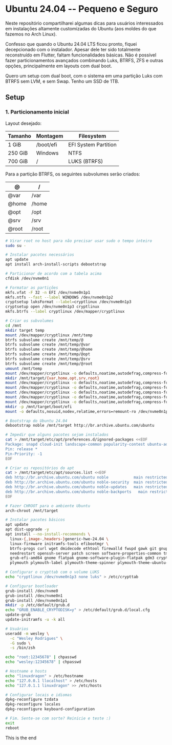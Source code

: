 # Ubuntu 24.04 -- Pequeno e Seguro

Neste repositório compartilharei algumas dicas para usuários interessados em instalações altamente customizadas do Ubuntu (aos moldes do que fazemos no Arch Linux).

Confesso que quando o Ubuntu 24.04 LTS ficou pronto, fiquei decepcionado com o instalador. Apesar dele ter sido totalmente reconstruído em Flutter, faltam funcionalidades básicas. Não é possível fazer particionamentos avançados combinando Luks, BTRFS, ZFS e outras opções, principalmente em layouts com dual boot.

Quero um setup com dual boot, com o sistema em uma partição Luks com BTRFS sem LVM, e sem Swap. Tenho um SSD de 1TB.

## Setup

### 1. Particionamento inicial

Layout desejado:

| Tamanho | Montagem  | Filesystem           |
| ------- | --------- | -------------------- |
| 1 GiB   | /boot/efi | EFI System Partition |
| 250 GiB | Windows   | NTFS                 |
| 700 GiB | /         | LUKS (BTRFS)         |

Para a partição BTRFS, os seguintes subvolumes serão criados:

| @     | /     |
| ----- | ----- |
| @var  | /var  |
| @home | /home |
| @opt  | /opt  |
| @srv  | /srv  |
| @root | /root |

```bash
# Virar root no host para não precisar usar sudo o tempo inteiro
sudo su -

# Instalar pacotes necessários
apt update
apt install arch-install-scripts debootstrap

# Particionar de acordo com a tabela acima
cfdisk /dev/nvme0n1

# Formatar as partições
mkfs.vfat -F 32 -n EFI /dev/nvme0n1p1
mkfs.ntfs --fast --label WINDOWS /dev/nvme0n1p2
cryptsetup luksFormat --label=cryptlinux /dev/nvme0n1p3
cryptsetup open /dev/nvme0n1p3 cryptlinux
mkfs.btrfs --label cryptlinux /dev/mapper/cryptlinux

# Criar os subvolumes
cd /mnt
mkdir target temp
mount /dev/mapper/cryptlinux /mnt/temp
btrfs subvolume create /mnt/temp/@
btrfs subvolume create /mnt/temp/@var
btrfs subvolume create /mnt/temp/@home
btrfs subvolume create /mnt/temp/@opt
btrfs subvolume create /mnt/temp/@srv
btrfs subvolume create /mnt/temp/@root
umount /mnt/temp
mount /dev/mapper/cryptlinux -o defaults,noatime,autodefrag,compress-force=zstd:1,space_cache=v2,discard=async,subvol=@ /mnt/target
mkdir /mnt/target/{var,home,opt,srv,root}
mount /dev/mapper/cryptlinux -o defaults,noatime,autodefrag,compress-force=zstd:1,space_cache=v2,discard=async,subvol=@var /mnt/target/var
mount /dev/mapper/cryptlinux -o defaults,noatime,autodefrag,compress-force=zstd:1,space_cache=v2,discard=async,subvol=@home /mnt/target/home
mount /dev/mapper/cryptlinux -o defaults,noatime,autodefrag,compress-force=zstd:1,space_cache=v2,discard=async,subvol=@opt /mnt/target/opt
mount /dev/mapper/cryptlinux -o defaults,noatime,autodefrag,compress-force=zstd:1,space_cache=v2,discard=async,subvol=@srv /mnt/target/srv
mount /dev/mapper/cryptlinux -o defaults,noatime,autodefrag,compress-force=zstd:1,space_cache=v2,discard=async,subvol=@root /mnt/target/root
mkdir -p /mnt/target/boot/efi
mount -o defaults,nosuid,nodev,relatime,errors=remount-ro /dev/nvme0n1p1 /mnt/target/boot/efi

# Bootstrap do Ubuntu 24.04
debootstrap noble /mnt/target http://br.archive.ubuntu.com/ubuntu

# Impedir que alguns pacotes sejam instalados
cat > /mnt/target/etc/apt/preferences.d/ignored-packages <<EOF
Package: snapd cloud-init landscape-common popularity-contest ubuntu-advantage-tools
Pin: release *
Pin-Priority: -1
EOF

# Criar os repositórios do apt
cat > /mnt/target/etc/apt/sources.list <<EOF
deb http://br.archive.ubuntu.com/ubuntu noble           main restricted universe
deb http://br.archive.ubuntu.com/ubuntu noble-security  main restricted universe
deb http://br.archive.ubuntu.com/ubuntu noble-updates   main restricted universe
deb http://br.archive.ubuntu.com/ubuntu noble-backports   main restricted universe
EOF

# Fazer CHROOT para o ambiente Ubuntu
arch-chroot /mnt/target

# Instalar pacotes básicos
apt update
apt dist-upgrade -y
apt install --no-install-recommends \
  linux-{,image-,headers-}generic-hwe-24.04 \
  linux-firmware initramfs-tools efibootmgr \
  btrfs-progs curl wget dmidecode ethtool firewalld fwupd gawk git gnupg htop man \
  needrestart openssh-server patch screen software-properties-common tmux zsh zstd \
  grub-efi-amd64 gnome flatpak gnome-software-plugin-flatpak gdm3 cryptsetup-initramfs \
  plymouth plymouth-label plymouth-theme-spinner plymouth-theme-ubuntu-text 

# Configurar o crypttab com o volume LUKS
echo "cryptlinux /dev/nvme0n1p3 none luks" > /etc/crypttab

# Configurar bootloader
grub-install /dev/nvme0
grub-install /dev/nvme0n1
grub-install /dev/nvme0n1p1
mkdir -p /etc/default/grub.d
echo "GRUB_ENABLE_CRYPTODISK=y" > /etc/default/grub.d/local.cfg
update-grub
update-initramfs -u -k all

# Usuários
useradd -m wesley \
  -c "Wesley Rodrigues" \
  -G sudo \
  -s /bin/zsh

echo "root:12345678" | chpasswd
echo "wesley:12345678" | chpasswd

# Hostname e hosts
echo "linuxdragon" > /etc/hostname
echo "127.0.0.1 llocalhost" > /etc/hosts
echo "127.0.1.1 linuxdragon" >> /etc/hosts

# Configurar locais e idiomas
dpkg-reconfigure tzdata
dpkg-reconfigure locales
dpkg-reconfigure keyboard-configuration

# Fim. Sente-se com sorte? Reinicie e teste :)
exit
reboot
```

This is the end
